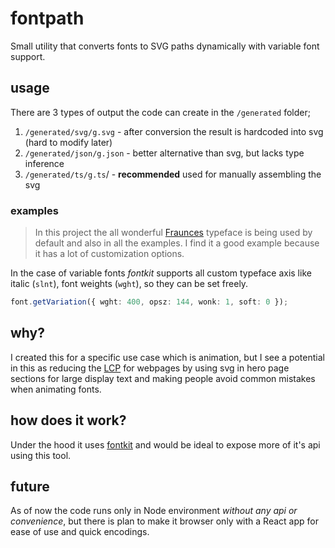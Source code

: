 # fontpath

Small utility that converts fonts to SVG paths dynamically with variable font support.

## usage

There are 3 types of output the code can create in the `/generated` folder;

1. `/generated/svg/g.svg` - after conversion the result is hardcoded into svg (hard to modify later)
2. `/generated/json/g.json` - better alternative than svg, but lacks type inference
3. `/generated/ts/g.ts`/ - **recommended** used for manually assembling the svg

### examples

> In this project the all wonderful [Fraunces](https://fonts.google.com/specimen/Fraunces) typeface is being used by default and also in all the examples. I find it a good example because it has a lot of customization options.

In the case of variable fonts *fontkit* supports all custom typeface axis like italic (`slnt`), font weights (`wght`), so they can be set freely.

```ts
font.getVariation({ wght: 400, opsz: 144, wonk: 1, soft: 0 });
```



## why?

I created this for a specific use case which is animation, but I see a potential in this as reducing the [LCP](https://web.dev/optimize-lcp/) for webpages by using svg in hero page sections for large display text and making people avoid common mistakes when animating fonts.

## how does it work?

Under the hood it uses [fontkit](https://github.com/foliojs/fontkit) and would be ideal to expose more of it's api using this tool.


## future

As of now the code runs only in Node environment *without any api or convenience*, but there is plan to make it browser only with a React app for ease of use and quick encodings.
